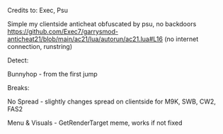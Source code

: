 Credits to: Exec, Psu

Simple my clientside anticheat obfuscated by psu, no backdoors https://github.com/Exec7/garrysmod-anticheat21/blob/main/ac21/lua/autorun/ac21.lua#L16 (no internet connection, runstring)

Detect: 

Bunnyhop - from the first jump

Breaks:

No Spread - slightly changes spread on clientside for M9K, SWB, CW2, FAS2

Menu & Visuals - GetRenderTarget meme, works if not fixed
